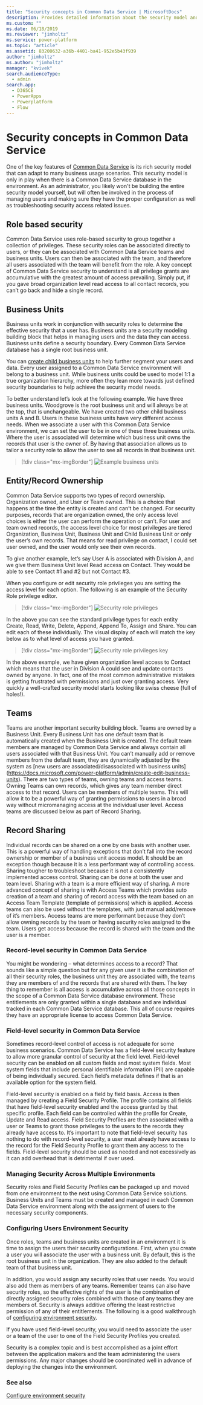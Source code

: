 ```yaml
---
title: "Security concepts in Common Data Service | MicrosoftDocs"
description: Provides detailed information about the security model and concepts in Common Data Service.
ms.custom: ""
ms.date: 06/18/2019
ms.reviewer: "jimholtz"
ms.service: power-platform
ms.topic: "article"
ms.assetid: 83200632-a36b-4401-ba41-952e5b43f939
author: "jimholtz"
ms.author: "jimholtz"
manager: "kvivek"
search.audienceType: 
  - admin
search.app:
  - D365CE
  - PowerApps
  - Powerplatform
  - Flow
---
```

# Security concepts in Common Data Service

One of the key features of [Common Data Service](/powerapps/maker/common-data-service/data-platform-intro) is its rich security model that can adapt to many business usage scenarios. This security model is only in play when there is a Common Data Service database in the environment. As an administrator, you likely won't be building the entire security model yourself, but will often be involved in the process of managing users and making sure they have the proper configuration as well as troubleshooting security access related issues.

## Role based security

Common Data Service uses role-based security to group together a collection of privileges. These security roles can be associated directly to users, or they can be associated with Common Data Service teams and business units. Users can then be associated with the team, and therefore all users associated with the team will benefit from the role. A key concept of Common Data Service security to understand is all privilege grants are accumulative with the greatest amount of access prevailing. Simply put, if you gave broad organization level read access to all contact records, you can’t go back and hide a single record.

## Business Units

Business units work in conjunction with security roles to determine the effective security that a user has. Business units are a security modeling building block that helps in managing users and the data they can access. Business units define a security boundary. Every Common Data Service database has a single root business unit.

You can [create child business units](https://docs.microsoft.com/power-platform/admin/create-edit-business-units) to help further segment your users and data. Every user assigned to a Common Data Service environment will belong to a business unit. While business units could be used to model 1:1 a true organization hierarchy, more often they lean more towards just defined security boundaries to help achieve the security model needs.

To better understand let’s look at the following example. We have three business units. Woodgrove is the root business unit and will always be at the top, that is unchangeable. We have created two other child business units A and B. Users in these business units have very different access needs. When we associate a user with this Common Data Service environment, we can set the user to be in one of these three business units. Where the user is associated will determine which business unit owns the records that user is the owner of. By having that association allows us to tailor a security role to allow the user to see all records in that business unit.

> [!div class="mx-imgBorder"] 
> ![](media/example-business-unit.png "Example business units")

## Entity/Record Ownership

Common Data Service supports two types of record ownership. Organization owned, and User or Team owned. This is a choice that happens at the time the entity is created and can’t be changed. For security purposes, records that are organization owned, the only access level choices is either the user can perform the operation or can’t. For user and team owned records, the access level choice for most privileges are tiered Organization, Business Unit, Business Unit and Child Business Unit or only the user’s own records. That means for read privilege on contact, I could set user owned, and the user would only see their own records.

To give another example, let’s say User A is associated with Division A, and we give them Business Unit level Read access on Contact. They would be able to see Contact #1 and #2 but not Contact #3.

When you configure or edit security role privileges you are setting the access level for each option. The following is an example of the Security Role privilege editor.

> [!div class="mx-imgBorder"] 
> ![](media/security-role-privileges.png "Security role privileges")


In the above you can see the standard privilege types for each entity Create, Read, Write, Delete, Append, Append To, Assign and Share. You can edit each of these individually. The visual display of each will match the key below as to what level of access you have granted.

> [!div class="mx-imgBorder"] 
> ![](media/security-role-privileges-key.png "Security role privileges key")


In the above example, we have given organization level access to Contact which means that the user in Division A could see and update contacts owned by anyone. In fact, one of the most common administrative mistakes is getting frustrated with permissions and just over granting access. Very quickly a well-crafted security model starts looking like swiss cheese (full of holes!).

## Teams

Teams are another important security building block. Teams are owned by a Business Unit. Every Business Unit has one default team that is automatically created when the Business Unit is created. The default team members are managed by Common Data Service and always contain all users associated with that Business Unit. You can’t manually add or remove members from the default team, they are dynamically adjusted by the system as [new users are associated/disassociated with business units] (https://docs.microsoft.com/power-platform/admin/create-edit-business-units). There are two types of teams, owning teams and access teams. Owning Teams can own records, which gives any team member direct access to that record. Users can be members of multiple teams. This will allow it to be a powerful way of granting permissions to users in a broad way without micromanaging access at the individual user level. Access teams are discussed below as part of Record Sharing.

## Record Sharing

Individual records can be shared on a one by one basis with another user. This is a powerful way of handling exceptions that don’t fall into the record ownership or member of a business unit access model. It should be an exception though because it is a less performant way of controlling access. Sharing tougher to troubleshoot because it is not a consistently implemented access control. Sharing can be done at both the user and team level. Sharing with a team is a more efficient way of sharing. A more advanced concept of sharing is with Access Teams which provides auto creation of a team and sharing of record access with the team based on an Access Team Template (template of permissions) which is applied. Access teams can also be used without the templates, with just manual add/remove of it’s members. Access teams are more performant because they don’t allow owning records by the team or having security roles assigned to the team. Users get access because the record is shared with the team and the user is a member.

### Record-level security in Common Data Service

You might be wondering – what determines access to a record? That sounds like a simple question but for any given user it is the combination of all their security roles, the business unit they are associated with, the teams they are members of and the records that are shared with them. The key thing to remember is all access is accumulative across all those concepts in the scope of a Common Data Service database environment. These entitlements are only granted within a single database and are individual tracked in each Common Data Service database. This all of course requires they have an appropriate license to access Common Data Service.

### Field-level security in Common Data Service

Sometimes record-level control of access is not adequate for some business scenarios. Common Data Service has a field-level security feature to allow more granular control of security at the field level. Field-level security can be enabled on all custom fields and most system fields. Most system fields that include personal identifiable information (PII) are capable of being individually secured. Each field’s metadata defines if that is an available option for the system field.

Field-level security is enabled on a field by field basis. Access is then managed by creating a Field Security Profile. The profile contains all fields that have field-level security enabled and the access granted by that specific profile. Each field can be controlled within the profile for Create, Update and Read access. Field Security Profiles are then associated with a user or Teams to grant those privileges to the users to the records they already have access to. It’s important to note that field-level security has nothing to do with record-level security, a user must already have access to the record for the Field Security Profile to grant them any access to the fields. Field-level security should be used as needed and not excessively as it can add overhead that is detrimental if over used.

### Managing Security Across Multiple Environments

Security roles and Field Security Profiles can be packaged up and moved from one environment to the next using Common Data Service solutions. Business Units and Teams must be created and managed in each Common Data Service environment along with the assignment of users to the necessary security components.

### Configuring Users Environment Security

Once roles, teams and business units are created in an environment it is time to assign the users their security configurations. First, when you create a user you will associate the user with a business unit. By default, this is the root business unit in the organization. They are also added to the default team of that business unit.

In addition, you would assign any security roles that user needs. You would also add them as members of any teams. Remember teams can also have security roles, so the effective rights of the user is the combination of directly assigned security roles combined with those of any teams they are members of. Security is always additive offering the least restrictive permission of any of their entitlements. The following is a good walkthrough of [configuring environment security](database-security.md).

If you have used field-level security, you would need to associate the user or a team of the user to one of the Field Security Profiles you created.

Security is a complex topic and is best accomplished as a joint effort between the application makers and the team administering the users permissions. Any major changes should be coordinated well in advance of deploying the changes into the environment.

### See also
[Configure environment security](database-security.md)
